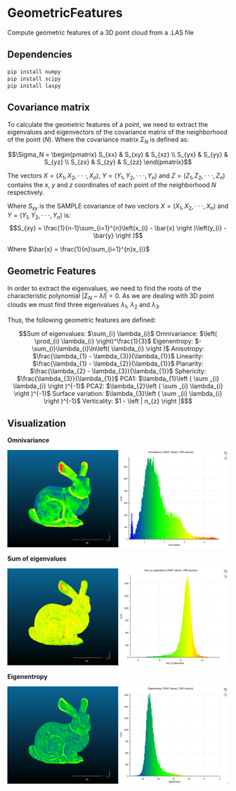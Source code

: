 # GeometricFeatures
Compute geometric features of a 3D point cloud from a .LAS file

## Dependencies
```
pip install numpy
pip install scipy
pip install laspy
```

## Covariance matrix

To calculate the geometric features of a point, we need to extract the eigenvalues and eigenvectors of the covariance matrix of the neighborhood of the point ($N$). Where the covariance matrix $\Sigma_N$ is defined as:

$$\Sigma_N = \begin{pmatrix}
 S_{xx} & S_{xy} & S_{xz} \\ 
 S_{yx} & S_{yy} & S_{yz} \\ 
 S_{zx} & S_{zy} & S_{zz}
\end{pmatrix}$$

The vectors $X = (X_{1}, X_{2}, \cdot \cdot \cdot, X_{n})$, $Y = (Y_{1}, Y_{2}, \cdot \cdot \cdot, Y_{n})$ and $Z = (Z_{1}, Z_{2}, \cdot \cdot \cdot, Z_{n})$ contains the $x$, $y$ and $z$ coordinates of each point of the neighborhood $N$ respectively.

Where $S_{xy}$ is the SAMPLE covariance of two vectors $X = (X_{1}, X_{2}, \cdot \cdot \cdot, X_{n})$ and $Y = (Y_{1}, Y_{2}, \cdot \cdot \cdot, Y_{n})$ is:
$$S_{xy} = \frac{1}{n-1}\sum_{i=1}^{n}\left(x_{i} - \bar{x} \right )\left(y_{i} - \bar{y} \right )$$

Where $\bar{x} = \frac{1}{n}\sum_{i=1}^{n}x_{i}$

## Geometric Features

In order to extract the eigenvalues, we need to find the roots of the characteristic polynomial $\left| \Sigma_N - \lambda I \right| = 0$. As we are dealing with 3D point clouds we must find three eigenvalues $\lambda_{1}$, $\lambda_{2}$ and $\lambda_{3}$.

Thus, the following geometric features are defined:

```math
Sum of eigenvalues: $\sum_{i} \lambda_{i}$
Omnivariance: $\left( \prod_{i} \lambda_{i} \right)^\frac{1}{3}$
Eigenentropy: $-\sum_{i}\lambda_{i}\ln\left( \lambda_{i} \right )$
Anisotropy: $\frac{\lambda_{1} - \lambda_{3}}{\lambda_{1}}$
Linearity: $\frac{\lambda_{1} - \lambda_{2}}{\lambda_{1}}$
Planarity: $\frac{\lambda_{2} - \lambda_{3}}{\lambda_{1}}$
Sphericity: $\frac{\lambda_{3}}{\lambda_{1}}$
PCA1: $\lambda_{1}\left ( \sum _{i} \lambda_{i} \right )^{-1}$
PCA2: $\lambda_{2}\left ( \sum _{i} \lambda_{i} \right )^{-1}$
Surface variation: $\lambda_{3}\left ( \sum _{i} \lambda_{i} \right )^{-1}$
Verticality: $1 - \left | n_{z} \right |$
```

## Visualization

**Omnivariance**

![](img/omnivariance.png)

**Sum of eigenvalues**

![](img/sumEigenvalues.png)

**Eigenentropy**

![](img/eigenentropy.png)